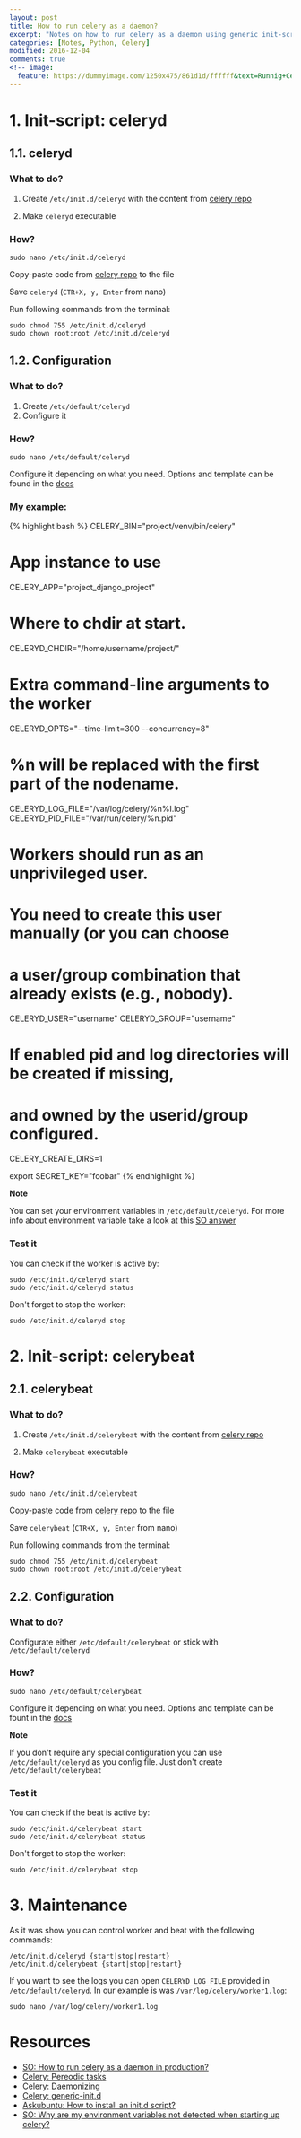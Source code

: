 ```yaml
---
layout: post
title: How to run celery as a daemon?
excerpt: "Notes on how to run celery as a daemon using generic init-scripts, these should run on Linux, FreeBSD, OpenBSD, and other Unix-like platforms."
categories: [Notes, Python, Celery]
modified: 2016-12-04
comments: true
<!-- image:
  feature: https://dummyimage.com/1250x475/861d1d/ffffff&text=Runnig+Celery+as+a+daemon -->
---
```


# 1. Init-script: celeryd
## 1.1. celeryd
### What to do?

1. Create `/etc/init.d/celeryd` with the content from [celery repo](https://github.com/celery/celery/blob/master/extra/generic-init.d/celeryd)

2. Make `celeryd` executable


### How?

    sudo nano /etc/init.d/celeryd

Copy-paste code from [celery repo](https://github.com/celery/celery/blob/master/extra/generic-init.d/celeryd) to the file

Save `celeryd` (`CTR+X, y, Enter` from nano)

Run following commands from the terminal:

    sudo chmod 755 /etc/init.d/celeryd
    sudo chown root:root /etc/init.d/celeryd


## 1.2. Configuration
### What to do?

1. Create `/etc/default/celeryd`
2. Configure it


### How?

    sudo nano /etc/default/celeryd

Configure it depending on what you need. Options and template can be found in the [docs](http://docs.celeryproject.org/en/latest/userguide/daemonizing.html#init-script-celeryd)

### My example:

{% highlight bash %}
CELERY_BIN="project/venv/bin/celery"

# App instance to use
CELERY_APP="project_django_project"

# Where to chdir at start.
CELERYD_CHDIR="/home/username/project/"

# Extra command-line arguments to the worker
CELERYD_OPTS="--time-limit=300 --concurrency=8"

# %n will be replaced with the first part of the nodename.
CELERYD_LOG_FILE="/var/log/celery/%n%I.log"
CELERYD_PID_FILE="/var/run/celery/%n.pid"

# Workers should run as an unprivileged user.
#   You need to create this user manually (or you can choose
#   a user/group combination that already exists (e.g., nobody).
CELERYD_USER="username"
CELERYD_GROUP="username"

# If enabled pid and log directories will be created if missing,
# and owned by the userid/group configured.
CELERY_CREATE_DIRS=1

export SECRET_KEY="foobar"
{% endhighlight %}


**Note**

You can set your environment variables in `/etc/default/celeryd`.
For more info about environment variable take a look at this [SO answer](http://stackoverflow.com/questions/22759798/why-are-my-environment-variables-not-detected-when-starting-up-celery)

### Test it

You can check if the worker is active by:

    sudo /etc/init.d/celeryd start
    sudo /etc/init.d/celeryd status


Don't forget to stop the worker:

    sudo /etc/init.d/celeryd stop 

# 2. Init-script: celerybeat
## 2.1. celerybeat
### What to do?

1. Create `/etc/init.d/celerybeat` with the content from [celery repo](https://github.com/celery/celery/blob/master/extra/generic-init.d/celerybeat)

2. Make `celerybeat` executable


### How?

    sudo nano /etc/init.d/celerybeat

Copy-paste code from [celery repo](https://github.com/celery/celery/blob/master/extra/generic-init.d/celerybeat) to the file

Save `celerybeat` (`CTR+X, y, Enter` from nano)

Run following commands from the terminal:

    sudo chmod 755 /etc/init.d/celerybeat
    sudo chown root:root /etc/init.d/celerybeat


## 2.2. Configuration
### What to do?

Configurate either `/etc/default/celerybeat` or stick with `/etc/default/celeryd`

### How?

    sudo nano /etc/default/celerybeat

Configure it depending on what you need. Options and template can be fount in the [docs](http://docs.celeryproject.org/en/latest/userguide/daemonizing.html#init-script-celerybeat)

**Note**

If you don't require any special configuration you can use `/etc/default/celeryd` as you config file. Just don't create `/etc/default/celerybeat`

### Test it

You can check if the beat is active by:

    sudo /etc/init.d/celerybeat start
    sudo /etc/init.d/celerybeat status

Don't forget to stop the worker:

    sudo /etc/init.d/celerybeat stop 


# 3. Maintenance

As it was show you can control worker and beat with the following commands:

    /etc/init.d/celeryd {start|stop|restart}
    /etc/init.d/celerybeat {start|stop|restart}

If you want to see the logs you can open `CELERYD_LOG_FILE` provided in `/etc/default/celeryd`. In our example is was `/var/log/celery/worker1.log`:

    sudo nano /var/log/celery/worker1.log 


# Resources

 - [SO: How to run celery as a daemon in production?](http://stackoverflow.com/questions/22759798/why-are-my-environment-variables-not-detected-when-starting-up-celery)
 - [Celery: Pereodic tasks](http://docs.celeryproject.org/en/latest/userguide/periodic-tasks.html)
 - [Celery: Daemonizing](http://docs.celeryproject.org/en/latest/userguide/daemonizing.html#init-script-celerybeat)
 - [Celery: generic-init.d](https://github.com/celery/celery/tree/master/extra/generic-init.d)
 - [Askubuntu: How to install an init.d script?](http://askubuntu.com/questions/335242/how-to-install-an-init-d-script)
 - [SO: Why are my environment variables not detected when starting up celery?](http://stackoverflow.com/questions/22759798/why-are-my-environment-variables-not-detected-when-starting-up-celery)